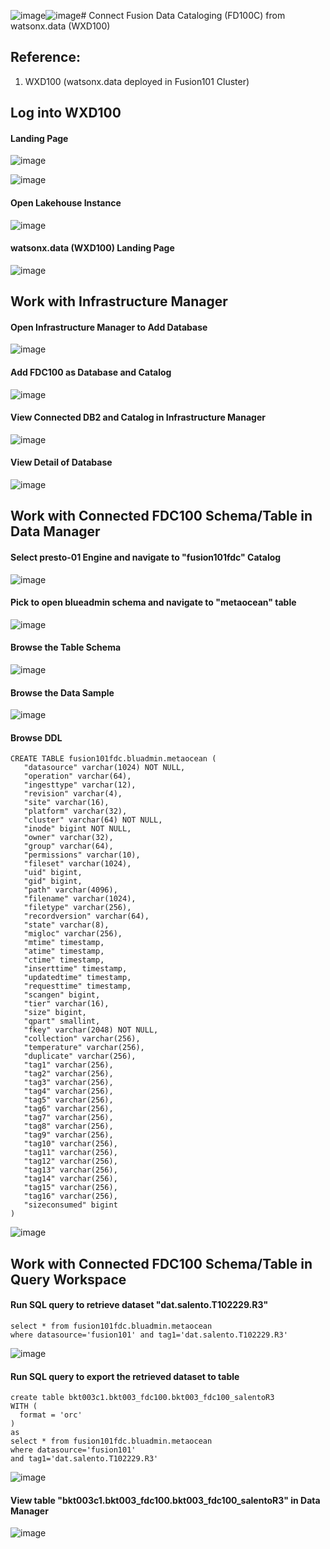 ![image](https://github.com/hpdalab/lab100.FDC100-DBconnect/assets/38366661/a6cb8bc1-8b4f-47f2-a9cc-fa9d818761c7)![image](https://github.com/hpdalab/lab100.FDC100-DBconnect/assets/38366661/57a6510b-8569-4d22-99e8-fe27560010a6)# Connect Fusion Data Cataloging (FD100C) from watsonx.data (WXD100)


## Reference:
1. WXD100 (watsonx.data deployed in Fusion101 Cluster)


## Log into WXD100

#### Landing Page

![image](https://github.com/hpdalab/lab100.FDC100-DBconnect/assets/38366661/957cab46-cd55-4bb0-9b49-1e92e68a5571)


![image](https://github.com/hpdalab/lab100.FDC100-DBconnect/assets/38366661/8ce9f4cb-5533-42f2-ad1d-41e258b9bb6c)

#### Open Lakehouse Instance

![image](https://github.com/hpdalab/lab100.FDC100-DBconnect/assets/38366661/cf5a2286-5442-4c99-8329-33f54f7b340a)


#### watsonx.data (WXD100) Landing Page

![image](https://github.com/hpdalab/lab100.FDC100-DBconnect/assets/38366661/0e01a192-7acf-4b92-b489-373115b54206)


## Work with Infrastructure Manager

#### Open Infrastructure Manager to Add Database

![image](https://github.com/hpdalab/lab100.FDC100-DBconnect/assets/38366661/2220a776-d2e7-41f1-9fbb-852f6198a87f)


#### Add FDC100 as Database and Catalog

![image](https://github.com/hpdalab/lab100.FDC100-DBconnect/assets/38366661/d792d8af-871f-450f-80df-951ab5925afa)


#### View Connected DB2 and Catalog in Infrastructure Manager

![image](https://github.com/hpdalab/lab100.FDC100-DBconnect/assets/38366661/87172eff-dd44-46f4-a925-6a07db47e8c3)


#### View Detail of Database

![image](https://github.com/hpdalab/lab100.FDC100-DBconnect/assets/38366661/e1899eba-37ac-4f49-8bd2-e1fd88a394e0)


## Work with Connected FDC100 Schema/Table in Data Manager

#### Select presto-01 Engine and navigate to "fusion101fdc" Catalog

![image](https://github.com/hpdalab/lab100.FDC100-DBconnect/assets/38366661/955f6bc6-2b9d-4ac6-b924-8838681ba141)

#### Pick to open blueadmin schema and navigate to "metaocean" table

![image](https://github.com/hpdalab/lab100.FDC100-DBconnect/assets/38366661/b7b9e93e-4c73-4ad8-9a59-51af23192089)


#### Browse the Table Schema

![image](https://github.com/hpdalab/lab100.FDC100-DBconnect/assets/38366661/3ba1f453-9dcf-4ca3-82ee-cea2572063cb)


#### Browse the Data Sample

![image](https://github.com/hpdalab/lab100.FDC100-DBconnect/assets/38366661/f2f51f9e-d381-41ca-a708-c7acd708fd7d)


#### Browse DDL 

```
CREATE TABLE fusion101fdc.bluadmin.metaocean (
   "datasource" varchar(1024) NOT NULL,
   "operation" varchar(64),
   "ingesttype" varchar(12),
   "revision" varchar(4),
   "site" varchar(16),
   "platform" varchar(32),
   "cluster" varchar(64) NOT NULL,
   "inode" bigint NOT NULL,
   "owner" varchar(32),
   "group" varchar(64),
   "permissions" varchar(10),
   "fileset" varchar(1024),
   "uid" bigint,
   "gid" bigint,
   "path" varchar(4096),
   "filename" varchar(1024),
   "filetype" varchar(256),
   "recordversion" varchar(64),
   "state" varchar(8),
   "migloc" varchar(256),
   "mtime" timestamp,
   "atime" timestamp,
   "ctime" timestamp,
   "inserttime" timestamp,
   "updatedtime" timestamp,
   "requesttime" timestamp,
   "scangen" bigint,
   "tier" varchar(16),
   "size" bigint,
   "qpart" smallint,
   "fkey" varchar(2048) NOT NULL,
   "collection" varchar(256),
   "temperature" varchar(256),
   "duplicate" varchar(256),
   "tag1" varchar(256),
   "tag2" varchar(256),
   "tag3" varchar(256),
   "tag4" varchar(256),
   "tag5" varchar(256),
   "tag6" varchar(256),
   "tag7" varchar(256),
   "tag8" varchar(256),
   "tag9" varchar(256),
   "tag10" varchar(256),
   "tag11" varchar(256),
   "tag12" varchar(256),
   "tag13" varchar(256),
   "tag14" varchar(256),
   "tag15" varchar(256),
   "tag16" varchar(256),
   "sizeconsumed" bigint
)
```

![image](https://github.com/hpdalab/lab100.FDC100-DBconnect/assets/38366661/e7180e09-6146-4dac-bf68-ce784ccd25c0)


## Work with Connected FDC100 Schema/Table in Query Workspace


#### Run SQL query to retrieve dataset "dat.salento.T102229.R3"

```
select * from fusion101fdc.bluadmin.metaocean 
where datasource='fusion101' and tag1='dat.salento.T102229.R3'
```

![image](https://github.com/hpdalab/lab100.FDC100-DBconnect/assets/38366661/8065a403-b70a-4b5f-9e6b-0b0929c8701d)


#### Run SQL query to export the retrieved dataset to table

```
create table bkt003c1.bkt003_fdc100.bkt003_fdc100_salentoR3
WITH (
  format = 'orc'
)
as 
select * from fusion101fdc.bluadmin.metaocean 
where datasource='fusion101' 
and tag1='dat.salento.T102229.R3'
```

![image](https://github.com/hpdalab/lab100.FDC100-DBconnect/assets/38366661/b49540f9-915f-4c45-8741-48a723f7ad32)

#### View table "bkt003c1.bkt003_fdc100.bkt003_fdc100_salentoR3" in Data Manager

![image](https://github.com/hpdalab/lab100.FDC-DBconnect/assets/38366661/703f21f3-b17a-42d1-b64e-601139ff4b51)


